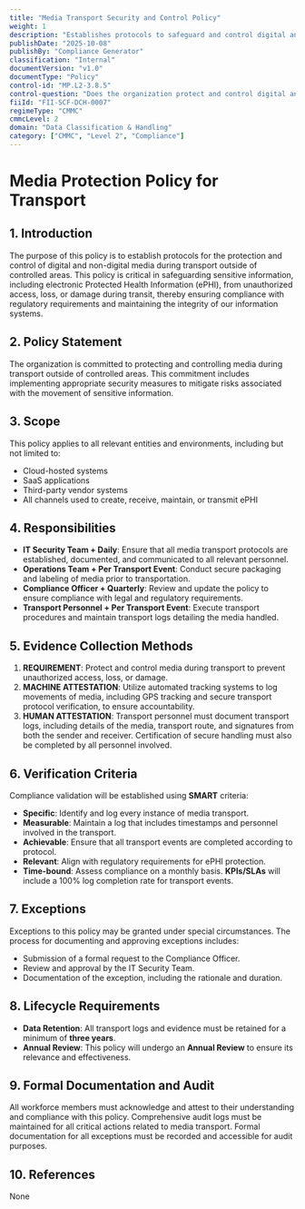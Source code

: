 ```yaml
---
title: "Media Transport Security and Control Policy"
weight: 1
description: "Establishes protocols to safeguard and control digital and non-digital media during transport, ensuring compliance and protection of sensitive information."
publishDate: "2025-10-08"
publishBy: "Compliance Generator"
classification: "Internal"
documentVersion: "v1.0"
documentType: "Policy"
control-id: "MP.L2-3.8.5"
control-question: "Does the organization protect and control digital and non-digital media during transport outside of controlled areas using appropriate security measures?"
fiiId: "FII-SCF-DCH-0007"
regimeType: "CMMC"
cmmcLevel: 2
domain: "Data Classification & Handling"
category: ["CMMC", "Level 2", "Compliance"]
---
```


# Media Protection Policy for Transport

## 1. Introduction
The purpose of this policy is to establish protocols for the protection and control of digital and non-digital media during transport outside of controlled areas. This policy is critical in safeguarding sensitive information, including electronic Protected Health Information (ePHI), from unauthorized access, loss, or damage during transit, thereby ensuring compliance with regulatory requirements and maintaining the integrity of our information systems.

## 2. Policy Statement
The organization is committed to protecting and controlling media during transport outside of controlled areas. This commitment includes implementing appropriate security measures to mitigate risks associated with the movement of sensitive information.

## 3. Scope
This policy applies to all relevant entities and environments, including but not limited to:
- Cloud-hosted systems
- SaaS applications
- Third-party vendor systems
- All channels used to create, receive, maintain, or transmit ePHI

## 4. Responsibilities
- **IT Security Team + Daily**: Ensure that all media transport protocols are established, documented, and communicated to all relevant personnel.
- **Operations Team + Per Transport Event**: Conduct secure packaging and labeling of media prior to transportation.
- **Compliance Officer + Quarterly**: Review and update the policy to ensure compliance with legal and regulatory requirements.
- **Transport Personnel + Per Transport Event**: Execute transport procedures and maintain transport logs detailing the media handled.

## 5. Evidence Collection Methods
1. **REQUIREMENT**: Protect and control media during transport to prevent unauthorized access, loss, or damage.
2. **MACHINE ATTESTATION**: Utilize automated tracking systems to log movements of media, including GPS tracking and secure transport protocol verification, to ensure accountability.
3. **HUMAN ATTESTATION**: Transport personnel must document transport logs, including details of the media, transport route, and signatures from both the sender and receiver. Certification of secure handling must also be completed by all personnel involved.

## 6. Verification Criteria
Compliance validation will be established using **SMART** criteria:
- **Specific**: Identify and log every instance of media transport.
- **Measurable**: Maintain a log that includes timestamps and personnel involved in the transport.
- **Achievable**: Ensure that all transport events are completed according to protocol.
- **Relevant**: Align with regulatory requirements for ePHI protection.
- **Time-bound**: Assess compliance on a monthly basis. **KPIs/SLAs** will include a 100% log completion rate for transport events.

## 7. Exceptions
Exceptions to this policy may be granted under special circumstances. The process for documenting and approving exceptions includes:
- Submission of a formal request to the Compliance Officer.
- Review and approval by the IT Security Team.
- Documentation of the exception, including the rationale and duration.

## 8. Lifecycle Requirements
- **Data Retention**: All transport logs and evidence must be retained for a minimum of **three years**.
- **Annual Review**: This policy will undergo an **Annual Review** to ensure its relevance and effectiveness.

## 9. Formal Documentation and Audit
All workforce members must acknowledge and attest to their understanding and compliance with this policy. Comprehensive audit logs must be maintained for all critical actions related to media transport. Formal documentation for all exceptions must be recorded and accessible for audit purposes.

## 10. References
None